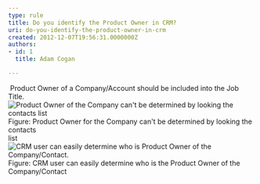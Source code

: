 ```yaml
---
type: rule
title: Do you identify the Product Owner in CRM?
uri: do-you-identify-the-product-owner-in-crm
created: 2012-12-07T19:56:31.0000000Z
authors:
- id: 1
  title: Adam Cogan

---
```


 
​           Product Owner of a Company/Account should be included into the Job Title.
 ![Product Owner of the Company can't be determined by looking the contacts list](/Communication/RulesToBetterCRMForUsers/PublishingImages/BetterCRMDataBadExam.jpg)            Figure: Product Owner for the Company can't be determined by looking the contacts<br>            list![CRM user can easily determine who is Product Owner of the Company/Contact.](/Communication/RulesToBetterCRMForUsers/PublishingImages/BetterCRMDataGoodExam.jpg)            Figure: CRM user can easily determine who is the Product Owner of the Company/Contact
